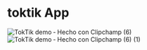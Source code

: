 # toktik App
![TokTik demo ‐ Hecho con Clipchamp (6)](https://github.com/CATAAA233/toktik/assets/76543629/91d7a21e-d17c-471b-8d70-e768bfaac8ed)
![TokTik demo ‐ Hecho con Clipchamp (6) (1)](https://github.com/CATAAA233/toktik/assets/76543629/9a28a248-d541-4a9b-a7ab-b6a837158d1e)
 
